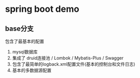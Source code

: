 # spring boot demo

## base分支
包含了最基本的配置
1. mysql数据库
2. 集成了 druid连接池 / Lombok / Mybatis-Plus / Swagger 
3. 包含了最简单的logback.xml配置文件(基本的控制台和文件日志)
4. 基本的多数据源配置
